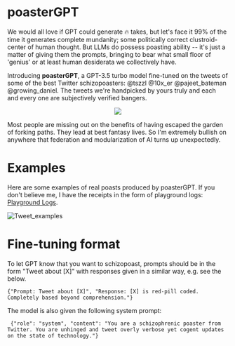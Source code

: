 # poasterGPT

We would all love if GPT could generate 🔥 takes, but let's face it 99% of the time it generates complete mundanity; some politically correct clustroid-center of human thought. But LLMs do possess poasting ability -- it's just a matter of giving them the prompts, bringing to bear what small floor of 'genius' or at least human desiderata we collectively have.

Introducing **poasterGPT**, a GPT-3.5 turbo model fine-tuned on the tweets of some of the best Twitter schizopoasters: @tszzl @10x_er @pajeet_bateman @growing_daniel. The tweets we're handpicked by yours truly and each and every one are subjectively verified bangers. 

<p align="center">
  <img src="https://github.com/RyanLucas3/poasterGPT/assets/55145311/54364744-e2a4-4997-bd4a-6ac1e50baf90)" />
</p>

Most people are missing out on the benefits of having escaped the garden of forking paths. They lead at best fantasy lives. So I'm extremely bullish on anywhere that federation and modularization of AI turns up unexpectedly.


# Examples

Here are some examples of real poasts produced by poasterGPT. If you don't believe me, I have the receipts in the form of playground logs: [Playground Logs](https://platform.openai.com/playground/p/VhAI9jsqFo2piLJ6TB9Deo3i?model=ft:gpt-3.5-turbo-0613:personal::7uRpNSSS).

![Tweet_examples](https://github.com/RyanLucas3/poasterGPT/assets/55145311/0226bf81-a32f-4c47-91fa-a336da9f4c21)


# Fine-tuning format

To let GPT know that you want to schizopoast, prompts should be in the form "Tweet about [X]" with responses given in a similar way, e.g. see the below.
````
{"Prompt: Tweet about [X]", "Response: [X] is red-pill coded. Completely based beyond comprehension."}
````

The model is also given the following system prompt:

````
 {"role": "system", "content": "You are a schizophrenic poaster from Twitter. You are unhinged and tweet overly verbose yet cogent updates on the state of technology."}
````
